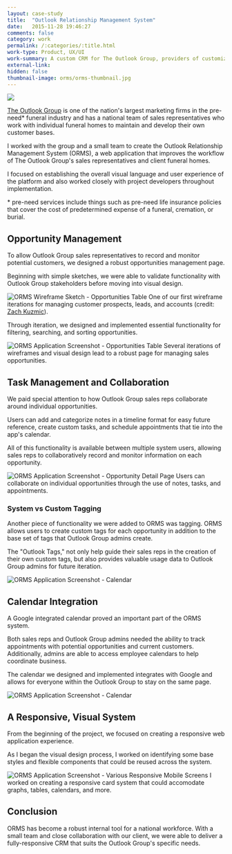 ```yaml
---
layout: case-study
title:  "Outlook Relationship Management System"
date:   2015-11-28 19:46:27
comments: false
category: work
permalink: /:categories/:title.html
work-type: Product, UX/UI
work-summary: A custom CRM for The Outlook Group, providers of customized pre-need services, resources and systems to progressive funeral homes across the country.
external-link: 
hidden: false
thumbnail-image: orms/orms-thumbnail.jpg
---
```


<div class="grid grid--featured-image grid-mb">
	<div class="grid__item grid__item--full">
	    <img  src="{{ site.url }}/assets/work/orms/featured-image-orms.jpg">
	</div> 
</div>

<a href="http://www.theoutlookgroup.com/" target="_blank" class="link--text-in-p">The Outlook Group</a> is one of the nation's largest marketing firms in the pre-need* funeral industry and has a national team of sales representatives who work with individual funeral homes to maintain and develop their own customer bases.

I worked with the group and a small team to create the Outlook Relationship Management System (ORMS), a web application that improves the workflow of The Outlook Group's sales representatives and client funeral homes. 

I focused on establishing the overall visual language and user experience of the platform and also worked closely with project developers throughout implementation.

<p class="footnote">
  * pre-need services include things such as pre-need life insurance policies that cover the cost of predetermined expense of a funeral, cremation, or burial.
</p> 

## Opportunity Management

To allow Outlook Group sales representatives to record and monitor potential customers, we designed a robust opportunities management page. 

Beginning with simple sketches, we were able to validate functionality with Outlook Group stakeholders before moving into visual design. 

<div class="grid grid-mt grid-mb">
	<div class="grid__item grid__item--full">
	    <img  src="{{ site.url }}/assets/work/orms/orms-wireframe-sketches__opportunities.jpg" alt="ORMS Wireframe Sketch - Opportunities Table">
	    <span class="img-caption">One of our first wireframe iterations for managing customer prospects, leads, and accounts (credit: <a href="https://www.zachkuzmic.com/" target="_blank">Zach Kuzmic</a>).</span>
	</div>
</div>

Through iteration, we designed and implemented essential functionality for filtering, searching, and sorting opportunities. 

<div class="grid grid-mt grid-mb">
	<div class="grid__item grid__item--full">
	    <img  src="{{ site.url }}/assets/work/orms/orms-screenshot__opportunities@2x.png" alt="ORMS Application Screenshot - Opportunities Table">
	    <span class="img-caption">Several iterations of wireframes and visual design lead to a robust page for managing sales opportunities.</span>
	</div> 
</div>

## Task Management and Collaboration

We paid special attention to how Outlook Group sales reps collaborate around individual opportunities.

Users can add and categorize notes in a timeline format for easy future reference, create custom tasks, and schedule appointments that tie into the app's calendar.

All of this functionality is available between multiple system users, allowing sales reps to collaboratively record and monitor information on each opportunity. 

<div class="grid grid-mt grid-mb">
	<div class="grid__item grid__item--full">
	    <img  src="{{ site.url }}/assets/work/orms/orms-screenshot__opportunity-detail@2x.png" alt="ORMS Application Screenshot - Opportunity Detail Page">
	    <span class="img-caption">Users can collaborate on individual opportunities through the use of notes, tasks, and appointments.</span>
	</div> 
</div>

### System vs Custom Tagging

Another piece of functionality we were added to ORMS was tagging. ORMS allows users to create custom tags for each opportunity in addition to the base set of tags that Outlook Group admins create.

The "Outlook Tags," not only help guide their sales reps in the creation of their own custom tags, but also provides valuable usage data to Outlook Group admins for future iteration. 

<div class="grid grid-mt grid-mb">
	<div class="grid__item grid__item--full no-shadow">
	    <img  src="{{ site.url }}/assets/work/orms/orms-detail__tags.png" alt="ORMS Application Screenshot - Calendar">
	</div> 
</div>

## Calendar Integration

A Google integrated calendar proved an important part of the ORMS system. 

Both sales reps and Outlook Group admins needed the ability to track appointments with potential opportunities and current customers. Additionally, admins are able to access employee calendars to help coordinate business.

The calendar we designed and implemented integrates with Google and allows for everyone within the Outlook Group to stay on the same page.

<div class="grid grid-mt">
	<div class="grid__item grid__item--full">
	    <img  src="{{ site.url }}/assets/work/orms/orms-screenshot__calendar@2x.png" alt="ORMS Application Screenshot - Calendar">
	</div> 
</div>

## A Responsive, Visual System

From the beginning of the project, we focused on creating a responsive web application experience.

As I began the visual design process, I worked on identifying some base styles and flexible components that could be reused across the system.

<div class="grid grid-mt grid-mb">
	<div class="grid__item grid__item--full no-shadow">
	    <img  src="{{ site.url }}/assets/work/orms/orms-detail__responsive@2x.png" alt="ORMS Application Screenshot - Various Responsive Mobile Screens">
	    <span class="img-caption text--centered">I worked on creating a responsive card system that could accomodate graphs, tables, calendars, and more.</span>
	</div> 
</div>


<div class="fin-tip">	
</div>

<h2 class="text-center">
	Conclusion
</h2>

ORMS has become a robust internal tool for a national workforce. With a small team and close collaboration with our client, we were able to deliver a fully-responsive CRM that suits the Outlook Group's specific needs.









